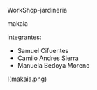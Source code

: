 WorkShop-jardineria

makaia



integrantes:
* Samuel Cifuentes
* Camilo Andres Sierra
* Manuela Bedoya Moreno


!(makaia.png)

